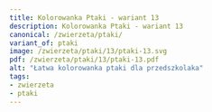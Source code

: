 ```yaml
---
title: Kolorowanka Ptaki - wariant 13
description: Kolorowanka Ptaki - wariant 13
canonical: /zwierzeta/ptaki/
variant_of: ptaki
image: /zwierzeta/ptaki/13/ptaki-13.svg
pdf: /zwierzeta/ptaki/13/ptaki-13.pdf
alt: "Łatwa kolorowanka ptaki dla przedszkolaka"
tags:
- zwierzeta
- ptaki
---
```

